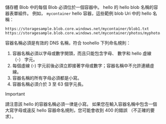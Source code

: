 儲存體 Blob 中的每個 Blob 必須位於一個容器中。 hello 的 hello blob 名稱的容器表單組件。 例如， `mycontainer` hello 容器，這些範例 blob Uri 中的 hello 名稱：

    https://storagesample.blob.core.windows.net/mycontainer/blob1.txt
    https://storagesample.blob.core.windows.net/mycontainer/photos/myphoto.jpg

容器名稱必須是有效的 DNS 名稱，符合 toohello 下列命名規則：

1. 容器名稱必須以字母或數字開頭，而且只能包含字母、 數字和 hello 虛線 （-） 字元。
2. 每個虛線 (-) 字元前後必須立即接著字母或數字；容器名稱中不允許連續虛線。
3. 容器名稱的所有字母必須都是小寫。
4. 容器名稱必須介於 3 至 63 個字元長。

> [!IMPORTANT]
> 請注意該 hello 的容器名稱必須一律是小寫。 如果您在輸入容器名稱中包含一個大寫字母或違反 hello 容器命名規則，您可能會收到 400 的錯誤 （不正確的要求）。 
> 
> 

